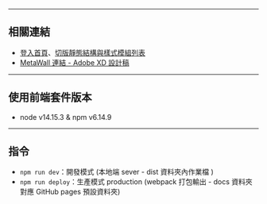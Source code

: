 -----
## 相關連結
- [登入首頁](https://gmwu185.github.io/MetaWall_frontend/index.html)、[切版靜態結構與樣式模組列表](https://gmwu185.github.io/MetaWall_frontend/pageLists.html)
- [MetaWall 連結 - Adobe XD 設計稿](https://xd.adobe.com/view/c0763dbe-fc15-42e8-be0b-8956ed03e675-9525/grid)


-----
## 使用前端套件版本
- node v14.15.3 & npm v6.14.9


-----
## 指令
- `npm run dev`：開發模式 (本地端 sever - dist 資料夾內作業檔 )
- `npm run deploy`：生產模式 production (webpack 打包輸出 - docs 資料夾對應 GitHub pages 預設資料夾)

